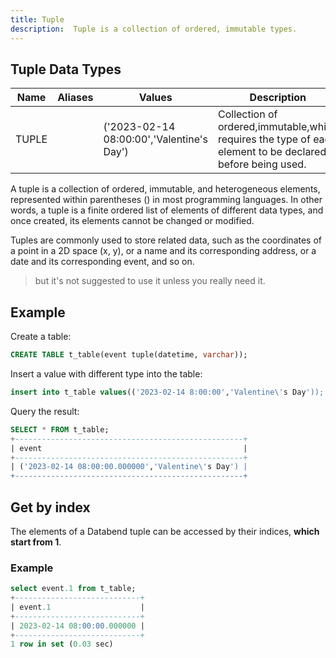 ```yaml
---
title: Tuple
description:  Tuple is a collection of ordered, immutable types.
---
```


## Tuple Data Types

| Name  | Aliases | Values                                    | Description                                                                                               |
|-------|---------|-------------------------------------------|-----------------------------------------------------------------------------------------------------------|
| TUPLE |         | ('2023-02-14 08:00:00','Valentine's Day') | Collection of ordered,immutable,which requires the type of each element to be declared before being used. |

A tuple is a collection of ordered, immutable, and heterogeneous elements, represented within parentheses () in most programming languages. In other words, a tuple is a finite ordered list of elements of different data types, and once created, its elements cannot be changed or modified.

Tuples are commonly used to store related data, such as the coordinates of a point in a 2D space (x, y), or a name and its corresponding address, or a date and its corresponding event, and so on.

> but it's not suggested to use it unless you really need it.

## Example

Create a table:
```sql
CREATE TABLE t_table(event tuple(datetime, varchar));
```

Insert a value with different type into the table:
```sql
insert into t_table values(('2023-02-14 8:00:00','Valentine\'s Day'));
```

Query the result:
```sql
SELECT * FROM t_table;
+---------------------------------------------------+
| event                                             |
+---------------------------------------------------+
| ('2023-02-14 08:00:00.000000','Valentine\'s Day') |
+---------------------------------------------------+
```

## Get by index

The elements of a Databend tuple can be accessed by their indices, **which start from 1**. 

### Example

```sql
select event.1 from t_table;
+----------------------------+
| event.1                    |
+----------------------------+
| 2023-02-14 08:00:00.000000 |
+----------------------------+
1 row in set (0.03 sec)
```

